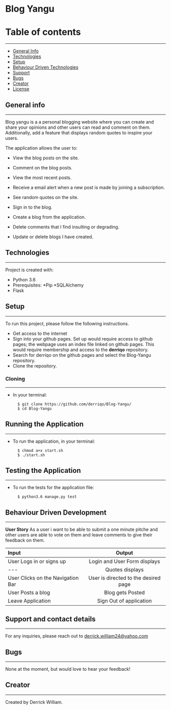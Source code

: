 # Blog Yangu

# Table of contents
***
* [General Info](#General-Info)
* [Technologies](#Technologies)
* [Setup](#Setup)
* [Behaviour Driven Technologies](#Behaviour-Driven-Technologies)
* [Support](#Support)
* [Bugs](#Bugs)
* [Creator](#Creator)
* [License](#License)

## General info
---
Blog yangu is a  a personal blogging website where you can create and share your opinions and other users can read and comment on them. Additionally, add a feature that displays random quotes to inspire your users. 

The application allows the user to:

* View the blog posts on the site.

* Comment on the blog posts.

* View the most recent posts.

* Receive a email alert when a new post is made by joining a subscription.

* See random quotes on the site.

* Sign in to the blog.

* Create a blog from the application.

* Delete comments that I find insulting or degrading.

* Update or delete blogs I have created.

## Technologies
---
Project is created with:
* Python 3.6
* Prerequisites:   *Pip *SQLAlchemy
* Flask

## Setup
---
To run this project, please follow the following instructions.
-   Get access to the internet
-   Sign into your github pages. Set up would require access to github pages; the webpage uses an index file linked on github pages. This would require membership and access to the **derriqo** repository.
-   Search for derriqo on the github pages and select the Blog-Yangu repository.
-   Clone the repository.

### Cloning
---
* In your terminal:
        
        $ git clone https://github.com/derriqo/Blog-Yangu/
        $ cd Blog-Yangu

## Running the Application
---
* To run the application, in your terminal:

        $ chmod a+x start.sh
        $ ./start.sh
        
## Testing the Application
---
* To run the tests for the application file:

        $ python3.6 manage.py test
        
## Behaviour Driven Development
---

**User Story**
As a user i want to be able to submit a one minute pitche and other users are able to vote on them and leave comments to give their feedback on them.

| Input | Output |
| :---------------- | :---------------: | 
|User Logs in or signs up  | Login and User Form displays  |
| --- |Quotes displays  |
| User Clicks on the Navigation Bar | User is directed to the desired page |
| User Posts a blog | Blog gets Posted|
| Leave Application | Sign Out of application|


## Support and contact details
---
For any inquiries, please reach out to derrick.william24@yahoo.com

## Bugs
---
None at the moment, but would love to hear your feedback!

## Creator
---

Created by Derrick William. 
